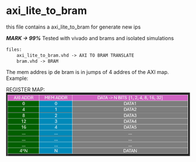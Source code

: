 # axi_lite_to_bram
this file contains a axi_lite_to_bram for generate new ips

***MARK -> 99%***
Tested with vivado and brams and isolated simulations

```
files:
    axi_lite_to_bram.vhd -> AXI TO BRAM TRANSLATE
    bram.vhd -> BRAM
```

The mem addres ip de bram is in jumps of 4 addres of the AXI map.
Example:

REGISTER MAP:
![REGISTER MAP](REGISTER_MAP.png)